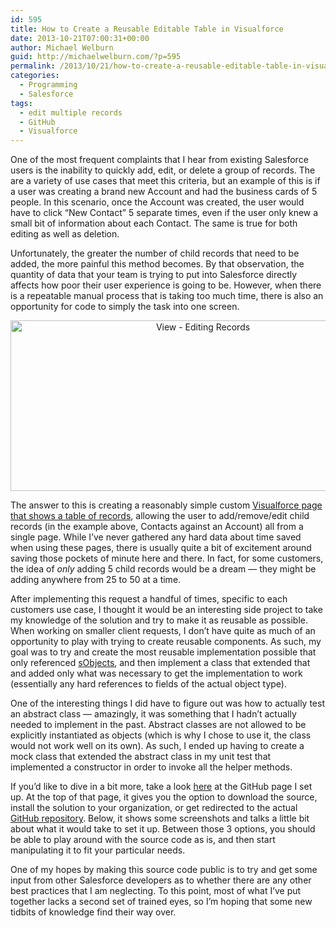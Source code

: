```yaml
---
id: 595
title: How to Create a Reusable Editable Table in Visualforce
date: 2013-10-21T07:00:31+00:00
author: Michael Welburn
guid: http://michaelwelburn.com/?p=595
permalink: /2013/10/21/how-to-create-a-reusable-editable-table-in-visualforce/
categories:
  - Programming
  - Salesforce
tags:
  - edit multiple records
  - GitHub
  - Visualforce
---
```

One of the most frequent complaints that I hear from existing Salesforce users is the inability to quickly add, edit, or delete a group of records. The are a variety of use cases that meet this criteria, but an example of this is if a user was creating a brand new Account and had the business cards of 5 people. In this scenario, once the Account was created, the user would have to click &#8220;New Contact&#8221; 5 separate times, even if the user only knew a small bit of information about each Contact. The same is true for both editing as well as deletion.

Unfortunately, the greater the number of child records that need to be added, the more painful this method becomes. By that observation, the quantity of data that your team is trying to put into Salesforce directly affects how poor their user experience is going to be. However, when there is a repeatable manual process that is taking too much time, there is also an opportunity for code to simply the task into one screen.

<p style="text-align: center;">
  <img class="aligncenter  wp-image-597" alt="View - Editing Records" src="http://michaelwelburn.com/wp-content/uploads/2013/10/View-Editing-Records.png" width="600" height="273" srcset="http://michaelwelburn.com/wp-content/uploads/2013/10/View-Editing-Records.png 806w, http://michaelwelburn.com/wp-content/uploads/2013/10/View-Editing-Records-300x136.png 300w, http://michaelwelburn.com/wp-content/uploads/2013/10/View-Editing-Records-668x304.png 668w" sizes="(max-width: 600px) 100vw, 600px" />
</p>

<p style="text-align: left;">
  <!--more-->
</p>

The answer to this is creating a reasonably simple custom <a title="http://mwelburn.github.io/Visualforce-Edit-Multiple-Records/" href="http://mwelburn.github.io/Visualforce-Edit-Multiple-Records/" target="_blank">Visualforce page that shows a table of records</a>, allowing the user to add/remove/edit child records (in the example above, Contacts against an Account) all from a single page. While I&#8217;ve never gathered any hard data about time saved when using these pages, there is usually quite a bit of excitement around saving those pockets of minute here and there. In fact, for some customers, the idea of _only_ adding 5 child records would be a dream &#8212; they might be adding anywhere from 25 to 50 at a time.

After implementing this request a handful of times, specific to each customers use case, I thought it would be an interesting side project to take my knowledge of the solution and try to make it as reusable as possible. When working on smaller client requests, I don&#8217;t have quite as much of an opportunity to play with trying to create reusable components. As such, my goal was to try and create the most reusable implementation possible that only referenced <a title="http://www.salesforce.com/us/developer/docs/apexcode/Content/langCon_apex_SObjects.htm" href="http://www.salesforce.com/us/developer/docs/apexcode/Content/langCon_apex_SObjects.htm" target="_blank">sObjects</a>, and then implement a class that extended that and added only what was necessary to get the implementation to work (essentially any hard references to fields of the actual object type).

One of the interesting things I did have to figure out was how to actually test an abstract class &#8212; amazingly, it was something that I hadn&#8217;t actually needed to implement in the past. Abstract classes are not allowed to be explicitly instantiated as objects (which is why I chose to use it, the class would not work well on its own). As such, I ended up having to create a mock class that extended the abstract class in my unit test that implemented a constructor in order to invoke all the helper methods.

If you&#8217;d like to dive in a bit more, take a look <a title="http://mwelburn.github.io/Visualforce-Edit-Multiple-Records/" href="http://mwelburn.github.io/Visualforce-Edit-Multiple-Records/" target="_blank">here</a> at the GitHub page I set up. At the top of that page, it gives you the option to download the source, install the solution to your organization, or get redirected to the actual <a title="https://github.com/mwelburn/Visualforce-Edit-Multiple-Records" href="https://github.com/mwelburn/Visualforce-Edit-Multiple-Records" target="_blank">GitHub repository</a>. Below, it shows some screenshots and talks a little bit about what it would take to set it up. Between those 3 options, you should be able to play around with the source code as is, and then start manipulating it to fit your particular needs.

One of my hopes by making this source code public is to try and get some input from other Salesforce developers as to whether there are any other best practices that I am neglecting. To this point, most of what I&#8217;ve put together lacks a second set of trained eyes, so I&#8217;m hoping that some new tidbits of knowledge find their way over.
